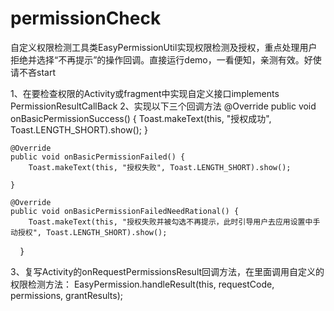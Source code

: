 # permissionCheck
自定义权限检测工具类EasyPermissionUtil实现权限检测及授权，重点处理用户拒绝并选择“不再提示”的操作回调。直接运行demo，一看便知，亲测有效。好使请不吝start

1、在要检查权限的Activity或fragment中实现自定义接口implements PermissionResultCallBack
2、实现以下三个回调方法
    @Override
    public void onBasicPermissionSuccess() {
        Toast.makeText(this, "授权成功", Toast.LENGTH_SHORT).show();
    }

    @Override
    public void onBasicPermissionFailed() {
        Toast.makeText(this, "授权失败", Toast.LENGTH_SHORT).show();

    }

    @Override
    public void onBasicPermissionFailedNeedRational() {
        Toast.makeText(this, "授权失败并被勾选不再提示，此时引导用户去应用设置中手动授权", Toast.LENGTH_SHORT).show();

     }
     
 3、复写Activity的onRequestPermissionsResult回调方法，在里面调用自定义的权限检测方法：
     EasyPermission.handleResult(this, requestCode, permissions, grantResults);
